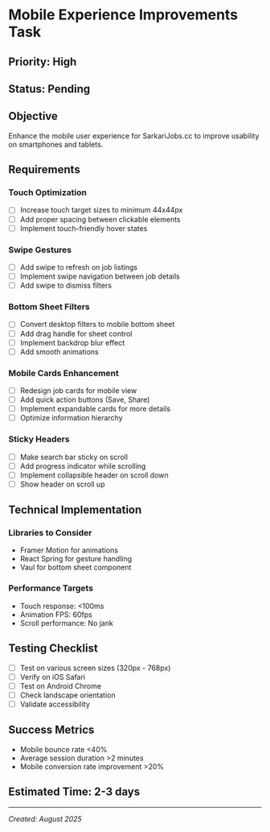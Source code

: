 # Mobile Experience Improvements Task

## Priority: High
## Status: Pending

## Objective
Enhance the mobile user experience for SarkariJobs.cc to improve usability on smartphones and tablets.

## Requirements

### Touch Optimization
- [ ] Increase touch target sizes to minimum 44x44px
- [ ] Add proper spacing between clickable elements
- [ ] Implement touch-friendly hover states

### Swipe Gestures
- [ ] Add swipe to refresh on job listings
- [ ] Implement swipe navigation between job details
- [ ] Add swipe to dismiss filters

### Bottom Sheet Filters
- [ ] Convert desktop filters to mobile bottom sheet
- [ ] Add drag handle for sheet control
- [ ] Implement backdrop blur effect
- [ ] Add smooth animations

### Mobile Cards Enhancement
- [ ] Redesign job cards for mobile view
- [ ] Add quick action buttons (Save, Share)
- [ ] Implement expandable cards for more details
- [ ] Optimize information hierarchy

### Sticky Headers
- [ ] Make search bar sticky on scroll
- [ ] Add progress indicator while scrolling
- [ ] Implement collapsible header on scroll down
- [ ] Show header on scroll up

## Technical Implementation

### Libraries to Consider
- Framer Motion for animations
- React Spring for gesture handling
- Vaul for bottom sheet component

### Performance Targets
- Touch response: <100ms
- Animation FPS: 60fps
- Scroll performance: No jank

## Testing Checklist
- [ ] Test on various screen sizes (320px - 768px)
- [ ] Verify on iOS Safari
- [ ] Test on Android Chrome
- [ ] Check landscape orientation
- [ ] Validate accessibility

## Success Metrics
- Mobile bounce rate <40%
- Average session duration >2 minutes
- Mobile conversion rate improvement >20%

## Estimated Time: 2-3 days

---
*Created: August 2025*